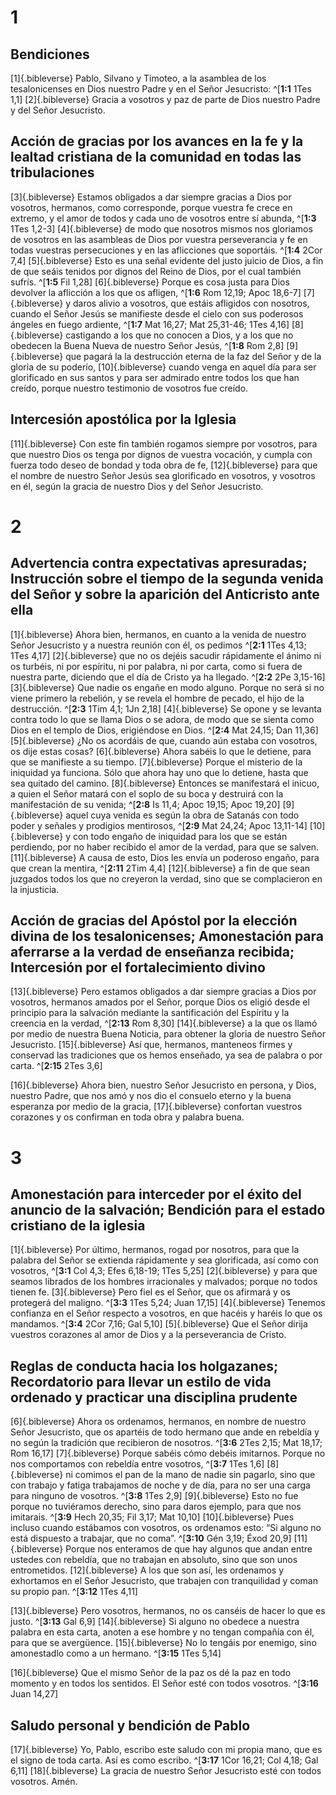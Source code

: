 # 1
## Bendiciones
[1]{.bibleverse} Pablo, Silvano y Timoteo, a la asamblea de los tesalonicenses en Dios nuestro Padre y en el Señor Jesucristo: ^[**1:1** 1Tes 1,1] [2]{.bibleverse} Gracia a vosotros y paz de parte de Dios nuestro Padre y del Señor Jesucristo.

## Acción de gracias por los avances en la fe y la lealtad cristiana de la comunidad en todas las tribulaciones
[3]{.bibleverse} Estamos obligados a dar siempre gracias a Dios por vosotros, hermanos, como corresponde, porque vuestra fe crece en extremo, y el amor de todos y cada uno de vosotros entre sí abunda, ^[**1:3** 1Tes 1,2-3] [4]{.bibleverse} de modo que nosotros mismos nos gloriamos de vosotros en las asambleas de Dios por vuestra perseverancia y fe en todas vuestras persecuciones y en las aflicciones que soportáis. ^[**1:4** 2Cor 7,4] [5]{.bibleverse} Esto es una señal evidente del justo juicio de Dios, a fin de que seáis tenidos por dignos del Reino de Dios, por el cual también sufrís. ^[**1:5** Fil 1,28] [6]{.bibleverse} Porque es cosa justa para Dios devolver la aflicción a los que os afligen, ^[**1:6** Rom 12,19; Apoc 18,6-7] [7]{.bibleverse} y daros alivio a vosotros, que estáis afligidos con nosotros, cuando el Señor Jesús se manifieste desde el cielo con sus poderosos ángeles en fuego ardiente, ^[**1:7** Mat 16,27; Mat 25,31-46; 1Tes 4,16] [8]{.bibleverse} castigando a los que no conocen a Dios, y a los que no obedecen la Buena Nueva de nuestro Señor Jesús, ^[**1:8** Rom 2,8] [9]{.bibleverse} que pagará la la destrucción eterna de la faz del Señor y de la gloria de su poderío, [10]{.bibleverse} cuando venga en aquel día para ser glorificado en sus santos y para ser admirado entre todos los que han creído, porque nuestro testimonio de vosotros fue creído.

## Intercesión apostólica por la Iglesia
[11]{.bibleverse} Con este fin también rogamos siempre por vosotros, para que nuestro Dios os tenga por dignos de vuestra vocación, y cumpla con fuerza todo deseo de bondad y toda obra de fe, [12]{.bibleverse} para que el nombre de nuestro Señor Jesús sea glorificado en vosotros, y vosotros en él, según la gracia de nuestro Dios y del Señor Jesucristo.

# 2
## Advertencia contra expectativas apresuradas; Instrucción sobre el tiempo de la segunda venida del Señor y sobre la aparición del Anticristo ante ella
[1]{.bibleverse} Ahora bien, hermanos, en cuanto a la venida de nuestro Señor Jesucristo y a nuestra reunión con él, os pedimos ^[**2:1** 1Tes 4,13; 1Tes 4,17] [2]{.bibleverse} que no os dejéis sacudir rápidamente el ánimo ni os turbéis, ni por espíritu, ni por palabra, ni por carta, como si fuera de nuestra parte, diciendo que el día de Cristo ya ha llegado. ^[**2:2** 2Pe 3,15-16] [3]{.bibleverse} Que nadie os engañe en modo alguno. Porque no será si no viene primero la rebelión, y se revela el hombre de pecado, el hijo de la destrucción. ^[**2:3** 1Tim 4,1; 1Jn 2,18] [4]{.bibleverse} Se opone y se levanta contra todo lo que se llama Dios o se adora, de modo que se sienta como Dios en el templo de Dios, erigiéndose en Dios. ^[**2:4** Mat 24,15; Dan 11,36] [5]{.bibleverse} ¿No os acordáis de que, cuando aún estaba con vosotros, os dije estas cosas? [6]{.bibleverse} Ahora sabéis lo que le detiene, para que se manifieste a su tiempo. [7]{.bibleverse} Porque el misterio de la iniquidad ya funciona. Sólo que ahora hay uno que lo detiene, hasta que sea quitado del camino. [8]{.bibleverse} Entonces se manifestará el inicuo, a quien el Señor matará con el soplo de su boca y destruirá con la manifestación de su venida; ^[**2:8** Is 11,4; Apoc 19,15; Apoc 19,20] [9]{.bibleverse} aquel cuya venida es según la obra de Satanás con todo poder y señales y prodigios mentirosos, ^[**2:9** Mat 24,24; Apoc 13,11-14] [10]{.bibleverse} y con todo engaño de iniquidad para los que se están perdiendo, por no haber recibido el amor de la verdad, para que se salven. [11]{.bibleverse} A causa de esto, Dios les envía un poderoso engaño, para que crean la mentira, ^[**2:11** 2Tim 4,4] [12]{.bibleverse} a fin de que sean juzgados todos los que no creyeron la verdad, sino que se complacieron en la injusticia.

## Acción de gracias del Apóstol por la elección divina de los tesalonicenses; Amonestación para aferrarse a la verdad de enseñanza recibida; Intercesión por el fortalecimiento divino
[13]{.bibleverse} Pero estamos obligados a dar siempre gracias a Dios por vosotros, hermanos amados por el Señor, porque Dios os eligió desde el principio para la salvación mediante la santificación del Espíritu y la creencia en la verdad, ^[**2:13** Rom 8,30] [14]{.bibleverse} a la que os llamó por medio de nuestra Buena Noticia, para obtener la gloria de nuestro Señor Jesucristo. [15]{.bibleverse} Así que, hermanos, manteneos firmes y conservad las tradiciones que os hemos enseñado, ya sea de palabra o por carta. ^[**2:15** 2Tes 3,6]

[16]{.bibleverse} Ahora bien, nuestro Señor Jesucristo en persona, y Dios, nuestro Padre, que nos amó y nos dio el consuelo eterno y la buena esperanza por medio de la gracia, [17]{.bibleverse} confortan vuestros corazones y os confirman en toda obra y palabra buena.

# 3
## Amonestación para interceder por el éxito del anuncio de la salvación; Bendición para el estado cristiano de la iglesia
[1]{.bibleverse} Por último, hermanos, rogad por nosotros, para que la palabra del Señor se extienda rápidamente y sea glorificada, así como con vosotros, ^[**3:1** Col 4,3; Efes 6,18-19; 1Tes 5,25] [2]{.bibleverse} y para que seamos librados de los hombres irracionales y malvados; porque no todos tienen fe. [3]{.bibleverse} Pero fiel es el Señor, que os afirmará y os protegerá del maligno. ^[**3:3** 1Tes 5,24; Juan 17,15] [4]{.bibleverse} Tenemos confianza en el Señor respecto a vosotros, en que hacéis y haréis lo que os mandamos. ^[**3:4** 2Cor 7,16; Gal 5,10] [5]{.bibleverse} Que el Señor dirija vuestros corazones al amor de Dios y a la perseverancia de Cristo.

## Reglas de conducta hacia los holgazanes; Recordatorio para llevar un estilo de vida ordenado y practicar una disciplina prudente
[6]{.bibleverse} Ahora os ordenamos, hermanos, en nombre de nuestro Señor Jesucristo, que os apartéis de todo hermano que ande en rebeldía y no según la tradición que recibieron de nosotros. ^[**3:6** 2Tes 2,15; Mat 18,17; Rom 16,17] [7]{.bibleverse} Porque sabéis cómo debéis imitarnos. Porque no nos comportamos con rebeldía entre vosotros, ^[**3:7** 1Tes 1,6] [8]{.bibleverse} ni comimos el pan de la mano de nadie sin pagarlo, sino que con trabajo y fatiga trabajamos de noche y de día, para no ser una carga para ninguno de vosotros. ^[**3:8** 1Tes 2,9] [9]{.bibleverse} Esto no fue porque no tuviéramos derecho, sino para daros ejemplo, para que nos imitarais. ^[**3:9** Hech 20,35; Fil 3,17; Mat 10,10] [10]{.bibleverse} Pues incluso cuando estábamos con vosotros, os ordenamos esto: “Si alguno no está dispuesto a trabajar, que no coma”. ^[**3:10** Gén 3,19; Éxod 20,9] [11]{.bibleverse} Porque nos enteramos de que hay algunos que andan entre ustedes con rebeldía, que no trabajan en absoluto, sino que son unos entrometidos. [12]{.bibleverse} A los que son así, les ordenamos y exhortamos en el Señor Jesucristo, que trabajen con tranquilidad y coman su propio pan. ^[**3:12** 1Tes 4,11]

[13]{.bibleverse} Pero vosotros, hermanos, no os canséis de hacer lo que es justo. ^[**3:13** Gal 6,9] [14]{.bibleverse} Si alguno no obedece a nuestra palabra en esta carta, anoten a ese hombre y no tengan compañía con él, para que se avergüence. [15]{.bibleverse} No lo tengáis por enemigo, sino amonestadlo como a un hermano. ^[**3:15** 1Tes 5,14]

[16]{.bibleverse} Que el mismo Señor de la paz os dé la paz en todo momento y en todos los sentidos. El Señor esté con todos vosotros. ^[**3:16** Juan 14,27]

## Saludo personal y bendición de Pablo
[17]{.bibleverse} Yo, Pablo, escribo este saludo con mi propia mano, que es el signo de toda carta. Así es como escribo. ^[**3:17** 1Cor 16,21; Col 4,18; Gal 6,11] [18]{.bibleverse} La gracia de nuestro Señor Jesucristo esté con todos vosotros. Amén.